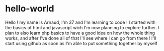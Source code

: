 # hello-world
Hello ! my name is Arnaud, I'm 37 and I'm learning to code !
I started with the basics of html and javascript wich I'm now planning to explore further.
I plan to also learn php basics to have a good idea on how the whole thing works, and after I've done all of that I'll see where I can go from there !
I'll start using github as soon as I'm able to put something together by myself
